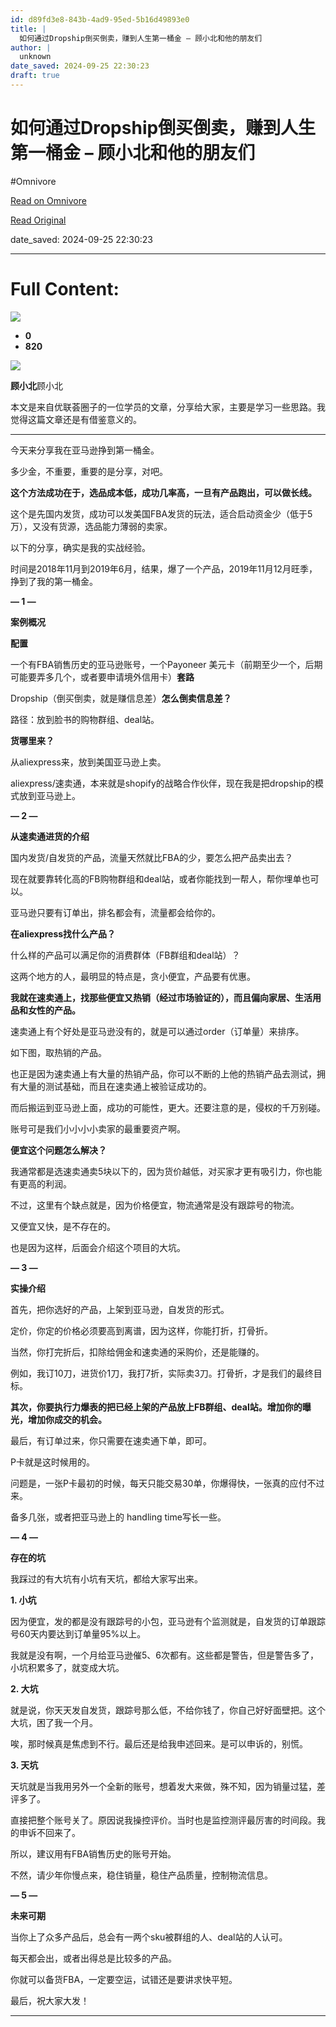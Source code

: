 ```yaml
---
id: d89fd3e8-843b-4ad9-95ed-5b16d49893e0
title: |
  如何通过Dropship倒买倒卖，赚到人生第一桶金 – 顾小北和他的朋友们
author: |
  unknown
date_saved: 2024-09-25 22:30:23
draft: true
---
```


# 如何通过Dropship倒买倒卖，赚到人生第一桶金 – 顾小北和他的朋友们
#Omnivore

[Read on Omnivore](https://omnivore.app/me/dropship-1922c2a4fd2)

[Read Original](https://guxiaobei.com/1048256/)

date_saved: 2024-09-25 22:30:23


--- 

# Full Content: 

![](https://proxy-prod.omnivore-image-cache.app/0x0,s2CMaNcCTurKsWY04Gbr14iCen_L2etLnXbqjr6gXKBc/https://guxiaobei.oss-cn-shenzhen.aliyuncs.com/wp-content/uploads/2022/11/20221105122117.jpg)

* **0**
* **820**

![](https://proxy-prod.omnivore-image-cache.app/0x0,sb6meHPTX5rLLDTARVttf0VLE2QLf9YreG8_fsAtcGkM/https://guxiaobei.oss-cn-shenzhen.aliyuncs.com/wp-content/uploads/2022/05/10794a8a6279ec_1_avatar.jpg)

**顾小北**顾小北

本文是来自优联荟圈子的一位学员的文章，分享给大家，主要是学习一些思路。我觉得这篇文章还是有借鉴意义的。

---

今天来分享我在亚马逊挣到第一桶金。

  
多少金，不重要，重要的是分享，对吧。

**这个方法成功在于，选品成本低，成功几率高，一旦有产品跑出，可以做长线。**

这个是先国内发货，成功可以发美国FBA发货的玩法，适合启动资金少（低于5万），又没有货源，选品能力薄弱的卖家。

以下的分享，确实是我的实战经验。

时间是2018年11月到2019年6月，结果，爆了一个产品，2019年11月12月旺季，挣到了我的第一桶金。

**— 1 —**

**案例概况**

**配置**

一个有FBA销售历史的亚马逊账号，一个Payoneer 美元卡（前期至少一个，后期可能要弄多几个，或者要申请境外信用卡）**套路**

Dropship（倒买倒卖，就是赚信息差）**怎么倒卖信息差？**

路径：放到脸书的购物群组、deal站。

**货哪里来？**

从aliexpress来，放到美国亚马逊上卖。

aliexpress/速卖通，本来就是shopify的战略合作伙伴，现在我是把dropship的模式放到亚马逊上。

**— 2 —**

**从速卖通进货的介绍**

国内发货/自发货的产品，流量天然就比FBA的少，要怎么把产品卖出去？

现在就要靠转化高的FB购物群组和deal站，或者你能找到一帮人，帮你埋单也可以。

亚马逊只要有订单出，排名都会有，流量都会给你的。

**在aliexpress找什么产品？**

什么样的产品可以满足你的消费群体（FB群组和deal站）？

这两个地方的人，最明显的特点是，贪小便宜，产品要有优惠。

**我就在速卖通上，找那些便宜又热销（经过市场验证的），而且偏向家居、生活用品和女性的产品。**

速卖通上有个好处是亚马逊没有的，就是可以通过order（订单量）来排序。

如下图，取热销的产品。

也正是因为速卖通上有大量的热销产品，你可以不断的上他的热销产品去测试，拥有大量的测试基础，而且在速卖通上被验证成功的。

  
而后搬运到亚马逊上面，成功的可能性，更大。还要注意的是，侵权的千万别碰。

账号可是我们小小小小卖家的最重要资产啊。

**便宜这个问题怎么解决？**

我通常都是选速卖通卖5块以下的，因为货价越低，对买家才更有吸引力，你也能有更高的利润。

不过，这里有个缺点就是，因为价格便宜，物流通常是没有跟踪号的物流。

又便宜又快，是不存在的。

也是因为这样，后面会介绍这个项目的大坑。

**— 3 —**

**实操介绍**

  
首先，把你选好的产品，上架到亚马逊，自发货的形式。

定价，你定的价格必须要高到离谱，因为这样，你能打折，打骨折。

  
当然，你打完折后，扣除给佣金和速卖通的采购价，还是能赚的。

例如，我订10刀，进货价1刀，我打7折，实际卖3刀。打骨折，才是我们的最终目标。

**其次，你要执行力爆表的把已经上架的产品放上FB群组、deal站。增加你的曝光，增加你成交的机会。**

最后，有订单过来，你只需要在速卖通下单，即可。

P卡就是这时候用的。

问题是，一张P卡最初的时候，每天只能交易30单，你爆得快，一张真的应付不过来。

备多几张，或者把亚马逊上的 handling time写长一些。

**— 4 —**

**存在的坑**

  
我踩过的有大坑有小坑有天坑，都给大家写出来。

**1\. 小坑**

因为便宜，发的都是没有跟踪号的小包，亚马逊有个监测就是，自发货的订单跟踪号60天内要达到订单量95%以上。

我就是没有啊，一个月给亚马逊催5、6次都有。这些都是警告，但是警告多了，小坑积累多了，就变成大坑。

**2\. 大坑**

就是说，你天天发自发货，跟踪号那么低，不给你钱了，你自己好好面壁把。这个大坑，困了我一个月。

唉，那时候真是焦虑到不行。最后还是给我申述回来。是可以申诉的，别慌。

**3\. 天坑**

天坑就是当我用另外一个全新的账号，想着发大来做，殊不知，因为销量过猛，差评多了。

直接把整个账号关了。原因说我操控评价。当时也是监控测评最厉害的时间段。我的申诉不回来了。

所以，建议用有FBA销售历史的账号开始。

不然，请少年你慢点来，稳住销量，稳住产品质量，控制物流信息。

**— 5 —**

**未来可期**

  
当你上了众多产品后，总会有一两个sku被群组的人、deal站的人认可。

每天都会出，或者出得总是比较多的产品。

你就可以备货FBA，一定要空运，试错还是要讲求快平短。

最后，祝大家大发！

---


